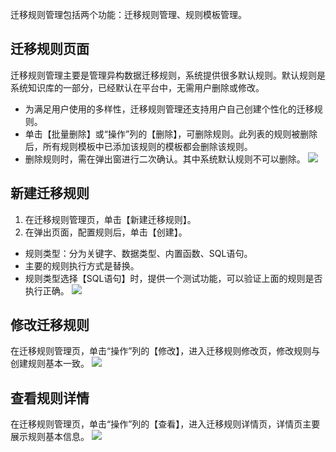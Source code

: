 迁移规则管理包括两个功能：迁移规则管理、规则模板管理。

## 迁移规则页面 
迁移规则管理主要是管理异构数据迁移规则，系统提供很多默认规则。默认规则是系统知识库的一部分，已经默认在平台中，无需用户删除或修改。
- 为满足用户使用的多样性，迁移规则管理还支持用户自己创建个性化的迁移规则。
- 单击【批量删除】或“操作”列的【删除】，可删除规则。此列表的规则被删除后，所有规则模板中已添加该规则的模板都会删除该规则。
- 删除规则时，需在弹出窗进行二次确认。其中系统默认规则不可以删除。
![](https://main.qcloudimg.com/raw/198c895c959c04ccae60edf0652db701.png)

## 新建迁移规则
1. 在迁移规则管理页，单击【新建迁移规则】。
2. 在弹出页面，配置规则后，单击【创建】。
 - 规则类型：分为关键字、数据类型、内置函数、SQL语句。
 - 主要的规则执行方式是替换。
 - 规则类型选择【SQL语句】时，提供一个测试功能，可以验证上面的规则是否执行正确。
![](https://main.qcloudimg.com/raw/333e1321bf3453781a32dfcea2bdb372.png)

## 修改迁移规则
在迁移规则管理页，单击“操作”列的【修改】，进入迁移规则修改页，修改规则与创建规则基本一致。
![](https://main.qcloudimg.com/raw/3f40851d6bdc2b6df369f78dfdd31565.png)

## 查看规则详情
在迁移规则管理页，单击“操作”列的【查看】，进入迁移规则详情页，详情页主要展示规则基本信息。
![](https://main.qcloudimg.com/raw/d28524dfeb3efdd75ef46a197e5d2181.png)
